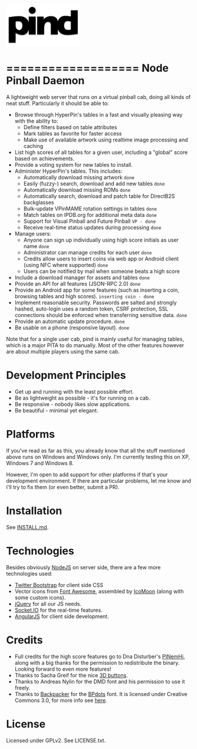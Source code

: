 ![pind](app/_public/img/logo.png)

===================
Node Pinball Daemon
===================

A lightweight web server that runs on a virtual pinball cab, doing all kinds
of neat stuff. Particularly it should be able to:

* Browse through HyperPin's tables in a fast and visually pleasing way with
  the ability to:
  * Define filters based on table attributes
  * Mark tables as favorite for faster access
  * Make use of available artwork using realtime image processing and caching
* List high scores of all tables for a given user, including a "global" score
  based on achievements.
* Provide a voting system for new tables to install.
* Administer HyperPin's tables. This includes:
  * Automatically download missing artwork `done`
  * Easily (fuzzy-) search, download and add new tables `done`
  * Automatically download missing ROMs `done`
  * Automatically search, download and patch table for DirectB2S backglasses
  * Bulk-update VPinMAME rotation settings in tables `done`
  * Match tables on IPDB.org for additional meta data `done`
  * Support for Visual Pinball and Future Pinball `VP - done`
  * Receive real-time status updates during processing `done`
* Manage users:
  * Anyone can sign up individually using high score initials as user name `done`
  * Administrator can manage credits for each user `done`
  * Credits allow users to insert coins via web app or Android client (using
    NFC where supported) `done`
  * Users can be notified by mail when someone beats a high score
* Include a download manager for assets and tables `done`
* Provide an API for all features (JSON-RPC 2.0) `done`
* Provide an Android app for some features (such as inserting a coin, browsing
  tables and high scores). `inserting coin - done`
* Implement reasonable security. Passwords are salted and strongly hashed,
  auto-login uses a random token, CSRF protection, SSL connections should be
  enforced when transferring sensitive data. `done`
* Provide an automatic update procedure. `done`
* Be usable on a phone (responsive layout). `done`

Note that for a single user cab, pind is mainly useful for managing tables,
which is a major PITA to do manually. Most of the other features however are
about multiple players using the same cab.


Development Principles
======================

* Get up and running with the least possible effort.
* Be as lightweight as possible - it's for running on a cab.
* Be responsive - nobody likes slow applications.
* Be beautiful - minimal yet elegant.


Platforms
=========

If you've read as far as this, you already know that all the stuff mentioned
above runs on Windows and Windows only. I'm currently testing this on XP,
Windows 7 and Windows 8.

However, I'm open to add support for other platforms if that's your
development environment. If there are particular problems, let me know and I'll
try to fix them (or even better, submit a PR).


Installation
============

See [INSTALL.md](blob/master/INSTALL.md).


Technologies
============

Besides obviously [NodeJS](http://nodejs.org/) on server side, there are a few
more technologies used:

* [Twitter Bootstrap](http://twitter.github.io/bootstrap/) for client side CSS
* Vector icons from [Font Awesome](http://fortawesome.github.io/Font-Awesome/),
  assembled by [IcoMoon](http://icomoon.io/) (along with some custom icons).
* [jQuery](http://jquery.com/) for all our JS needs.
* [Socket.IO](http://socket.io/) for the real-time features.
* [AngularJS](http://angularjs.org/) for client side development.


Credits
=======

* Full credits for the high score features go to Dna Disturber's [PINemHi](http://www.pinemhi.com/),
  along with a big thanks for the permission to redistribute the binary. Looking
  forward to even more features!
* Thanks to Sacha Greif for the nice [3D buttons](http://sachagreif.com/bootstrap/).
* Thanks to Andreas Nylin for the DMD font and his permission to use it freely.
* Thanks to [Backpacker](http://backpacker.gr/) for the [BPdots](http://www.fontsquirrel.com/fonts/BPdots) font. It is licensed under Creative Commons 3.0, for more info see [here](http://www.fontsquirrel.com/license/BPdots).

License
=======

Licensed under GPLv2. See LICENSE.txt.

